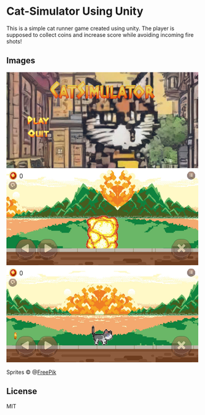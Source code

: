 # Cat-Simulator Using Unity

This is a simple cat runner game created using unity. The player is supposed to collect coins and increase score while avoiding incoming fire shots!


## Images

<img src="https://github.com/ArjunKVarma/Cat-simulator-Unity-/blob/main/Files/mainmenu.jpg" alt="Mainmenu" width="500" height="250"/>
<img src="https://github.com/ArjunKVarma/Cat-simulator-Unity-/blob/main/Files/blast.jpg" alt="Blast" width="500" height="250"/>

<img src="https://github.com/ArjunKVarma/Cat-simulator-Unity-/blob/main/Files/game.jpg" alt="Game" width="500" height="250"/>


Sprites © @[FreePik](https://www.freepik.com/) 

## License
MIT
